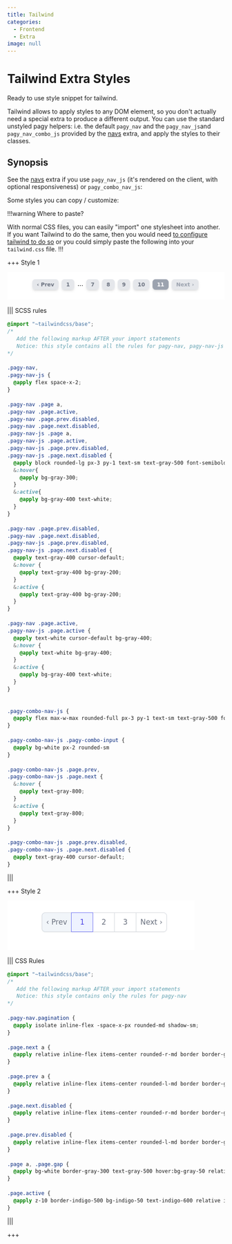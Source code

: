 ```yaml
---
title: Tailwind
categories:
  - Frontend
  - Extra
image: null
---
```


# Tailwind Extra Styles

Ready to use style snippet for tailwind.

Tailwind allows to apply styles to any DOM element, so you don't actually need a special extra to produce a different output. You
can use the standard unstyled pagy helpers: i.e. the default `pagy_nav` and the `pagy_nav_js`and `pagy_nav_combo_js` provided by
the [navs](navs.md) extra, and apply the styles to their classes.

## Synopsis

See the [navs](navs.md) extra if you use `pagy_nav_js` (it's rendered on the client, with optional responsiveness)
or `pagy_combo_nav_js`:

Some styles you can copy / customize:

!!!warning Where to paste?

With normal CSS files, you can easily "import" one stylesheet into another. If you want Tailwind to do the same, then you would
need [to configure tailwind to do so](https://tailwindcss.com/docs/using-with-preprocessors#build-time-imports) or you could
simply paste the following into your `tailwind.css` file.
!!!

+++ Style 1

![Image of Style 1](../assets/images/tailwind-example-style-1.png)

||| SCSS rules

```scss
@import "~tailwindcss/base";
/* 
   Add the following markup AFTER your import statements
   Notice: this style contains all the rules for pagy-nav, pagy-nav-js and pagy-combo-nav-js
*/

.pagy-nav,
.pagy-nav-js {
  @apply flex space-x-2;
}

.pagy-nav .page a,
.pagy-nav .page.active,
.pagy-nav .page.prev.disabled,
.pagy-nav .page.next.disabled,
.pagy-nav-js .page a,
.pagy-nav-js .page.active,
.pagy-nav-js .page.prev.disabled,
.pagy-nav-js .page.next.disabled {
  @apply block rounded-lg px-3 py-1 text-sm text-gray-500 font-semibold bg-gray-200 shadow-md;
  &:hover{
    @apply bg-gray-300;
  }
  &:active{
    @apply bg-gray-400 text-white;
  }
}

.pagy-nav .page.prev.disabled,
.pagy-nav .page.next.disabled,
.pagy-nav-js .page.prev.disabled,
.pagy-nav-js .page.next.disabled {
  @apply text-gray-400 cursor-default;
  &:hover {
    @apply text-gray-400 bg-gray-200;
  }
  &:active {
    @apply text-gray-400 bg-gray-200;
  }
}

.pagy-nav .page.active,
.pagy-nav-js .page.active {
  @apply text-white cursor-default bg-gray-400;
  &:hover {
    @apply text-white bg-gray-400;
  }
  &:active {
    @apply bg-gray-400 text-white;
  }
}


.pagy-combo-nav-js {
  @apply flex max-w-max rounded-full px-3 py-1 text-sm text-gray-500 font-semibold bg-gray-200 shadow-md;
}

.pagy-combo-nav-js .pagy-combo-input {
  @apply bg-white px-2 rounded-sm
}

.pagy-combo-nav-js .page.prev,
.pagy-combo-nav-js .page.next {
  &:hover {
    @apply text-gray-800;
  }
  &:active {
    @apply text-gray-800;
  }
}

.pagy-combo-nav-js .page.prev.disabled,
.pagy-combo-nav-js .page.next.disabled {
  @apply text-gray-400 cursor-default;
}
```

|||

+++ Style 2

![Image of Style 2](../assets/images/tailwind-example-style-2.png)

||| CSS Rules

```scss
@import "~tailwindcss/base"; 
/* 
   Add the following markup AFTER your import statements
   Notice: this style contains only the rules for pagy-nav
*/

.pagy-nav.pagination {
  @apply isolate inline-flex -space-x-px rounded-md shadow-sm;
}

.page.next a {
  @apply relative inline-flex items-center rounded-r-md border border-gray-300 bg-white px-2 py-2 text-sm font-medium text-gray-500 hover:bg-gray-50 focus:z-20;
}

.page.prev a {
  @apply relative inline-flex items-center rounded-l-md border border-gray-300 bg-white px-2 py-2 text-sm font-medium text-gray-500 hover:bg-gray-50 focus:z-20;
}

.page.next.disabled {
  @apply relative inline-flex items-center rounded-r-md border border-gray-300 bg-slate-100 px-2 py-2 text-sm font-medium text-gray-500 hover:bg-gray-50 focus:z-20;
}

.page.prev.disabled {
  @apply relative inline-flex items-center rounded-l-md border border-gray-300 bg-slate-100 px-2 py-2 text-sm font-medium text-gray-500 hover:bg-gray-50 focus:z-20;
}

.page a, .page.gap {
  @apply bg-white border-gray-300 text-gray-500 hover:bg-gray-50 relative inline-flex items-center border px-4 py-2 text-sm font-medium focus:z-20;
}

.page.active {
  @apply z-10 border-indigo-500 bg-indigo-50 text-indigo-600 relative inline-flex items-center border px-4 py-2 text-sm font-medium focus:z-20;
}
```

|||

+++

